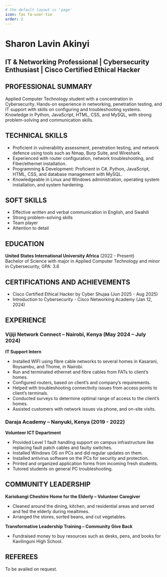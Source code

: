 ```yaml
---
# the default layout is 'page'
icon: fas fa-user-tie
order: 2
---
```


# Sharon Lavin Akinyi
## IT & Networking Professional | Cybersecurity Enthusiast | Cisco Certified Ethical Hacker

## PROFESSIONAL SUMMARY

Applied Computer Technology student with a concentration in Cybersecurity. Hands-on experience in networking, penetration testing, and IT support with skills on configuring and troubleshooting systems. Knowledge in Python, JavaScript, HTML, CSS, and MySQL, with strong problem-solving and communication skills.

## TECHNICAL SKILLS

- Proficient in vulnerability assessment, penetration testing, and network defence using tools such as Nmap, Burp Suite, and Wireshark.
- Experienced with router configuration, network troubleshooting, and Fiber/ethernet installation.
- Programming & Development: Proficient in C#, Python, JavaScript, HTML, CSS, and database management with MySQL.
- Knowledgeable in Linux and Windows administration, operating system installation, and system hardening.

## SOFT SKILLS

- Effective written and verbal communication in English, and Swahili
- Strong problem-solving skills
- Team player
- Attention to detail

## EDUCATION

**United States International University Africa** (2022 - Present)  
Bachelor of Science with major in Applied Computer Technology and minor in Cybersecurity, GPA: 3.6

## CERTIFICATIONS AND ACHIEVEMENTS

- Cisco Certified Ethical Hacker by Cyber Shujaa (Jun 2025 - Aug 2025)
- Introduction to Cybersecurity - Cisco Networking Academy (Jan 12, 2024)

## EXPERIENCE

### Vijiji Network Connect – Nairobi, Kenya (May 2024 – July 2024)  
**IT Support Intern**
- Installed WIFI using fibre cable networks to several homes in Kasarani, Roysambu, and Thome, in Nairobi.
- Run and terminated ethernet and fibre cables from FATs to client’s homes.
- Configured routers, based on client’s and company’s requirements.
- Helped with troubleshooting connectivity issues from access points to client’s terminals.
- Conducted surveys to determine optimal range of access to the client’s homes.
- Assisted customers with network issues via phone, and on-site visits.

### Daraja Academy – Nanyuki, Kenya (2019 - 2022)  
**Volunteer ICT Department**
- Provided Level 1 fault handling support on campus infrastructure like replacing fault patch cables and faulty switches.
- Installed Windows OS on PCs and did regular updates on them.
- Installed antivirus software on the PCs for security and protection.
- Printed and organized application forms from incoming fresh students.
- Tutored students on general PC troubleshooting.

## COMMUNITY LEADERSHIP

**Kariobangi Cheshire Home for the Elderly – Volunteer Caregiver**  
- Cleaned around the dining, kitchen, and residential areas and served and fed the elderly during mealtimes.  
- Arranged the stores, sorted beans, and cut vegetables.  

**Transformative Leadership Training – Community Give Back**  
- Fundraised money to buy resources such as desks, pens, and books for Kavilinguni High School.

## REFEREES

To be availed on request.
